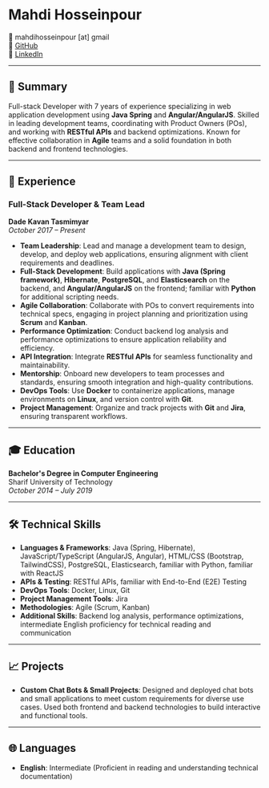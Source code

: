 # Mahdi Hosseinpour

📧 mahdihosseinpour [at] gmail  
🐙 [GitHub](https://github.com/m-hosseinpour)  
🔗 [LinkedIn](https://www.linkedin.com/in/mahdi-hosseinpour-8841b329a/)  

---

## 📝 Summary

Full-stack Developer with 7 years of experience specializing in web application development using **Java Spring** and **Angular/AngularJS**. Skilled in leading development teams, coordinating with Product Owners (POs), and working with **RESTful APIs** and backend optimizations. Known for effective collaboration in **Agile** teams and a solid foundation in both backend and frontend technologies.

---

## 💼 Experience

### **Full-Stack Developer & Team Lead**  
**Dade Kavan Tasmimyar**  
*October 2017 – Present*

- **Team Leadership**: Lead and manage a development team to design, develop, and deploy web applications, ensuring alignment with client requirements and deadlines.
- **Full-Stack Development**: Build applications with **Java (Spring framework)**, **Hibernate**, **PostgreSQL**, and **Elasticsearch** on the backend, and **Angular/AngularJS** on the frontend; familiar with **Python** for additional scripting needs.
- **Agile Collaboration**: Collaborate with POs to convert requirements into technical specs, engaging in project planning and prioritization using **Scrum** and **Kanban**.
- **Performance Optimization**: Conduct backend log analysis and performance optimizations to ensure application reliability and efficiency.
- **API Integration**: Integrate **RESTful APIs** for seamless functionality and maintainability.
- **Mentorship**: Onboard new developers to team processes and standards, ensuring smooth integration and high-quality contributions.
- **DevOps Tools**: Use **Docker** to containerize applications, manage environments on **Linux**, and version control with **Git**.
- **Project Management**: Organize and track projects with **Git** and **Jira**, ensuring transparent workflows.

---

## 🎓 Education

**Bachelor's Degree in Computer Engineering**  
Sharif University of Technology  
*October 2014 – July 2019*

---

## 🛠️ Technical Skills

- **Languages & Frameworks**: Java (Spring, Hibernate), JavaScript/TypeScript (AngularJS, Angular), HTML/CSS (Bootstrap, TailwindCSS), PostgreSQL, Elasticsearch, familiar with Python, familiar with ReactJS
- **APIs & Testing**: RESTful APIs, familiar with End-to-End (E2E) Testing
- **DevOps Tools**: Docker, Linux, Git
- **Project Management Tools**: Jira
- **Methodologies**: Agile (Scrum, Kanban)
- **Additional Skills**: Backend log analysis, performance optimizations, intermediate English proficiency for technical reading and communication

---

## 📈 Projects

- **Custom Chat Bots & Small Projects**: Designed and deployed chat bots and small applications to meet custom requirements for diverse use cases. Used both frontend and backend technologies to build interactive and functional tools.

---

## 🌐 Languages

- **English**: Intermediate (Proficient in reading and understanding technical documentation)
